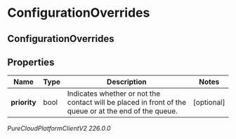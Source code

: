 # ConfigurationOverrides

## ConfigurationOverrides

## Properties

|Name | Type | Description | Notes|
|------------ | ------------- | ------------- | -------------|
| **priority** | bool | Indicates whether or not the contact will be placed in front of the queue or at the end of the queue. | [optional] |



_PureCloudPlatformClientV2 226.0.0_
